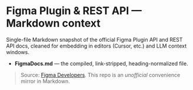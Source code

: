 # Figma Plugin & REST API — Markdown context

Single-file Markdown snapshot of the official Figma Plugin API and REST API docs, cleaned for embedding in editors (Cursor, etc.) and LLM context windows.

- **FigmaDocs.md** — the compiled, link-stripped, heading-normalized file.

> Source: [Figma Developers](https://developers.figma.com). This repo is an *unofficial* convenience mirror in Markdown.
